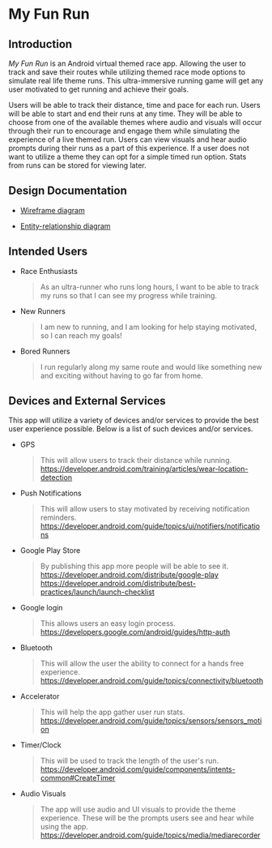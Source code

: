 # My Fun Run

## Introduction

_My Fun Run_ is an Android virtual themed race app. Allowing the user to track and save their
 routes while utilizing themed race mode options to simulate real life theme runs. This
 ultra-immersive running game will get any user motivated to get running and achieve their goals.
 
 Users will be able to track their distance, time and pace for each run. Users will be able to start 
 and end their runs at any time. They will be able to choose from one of the available themes where 
 audio and visuals will occur through their run to encourage and engage them while simulating the
 experience of a live themed run. Users can view visuals and hear audio prompts during their runs as
 a part of this experience. If a user does not want to utilize a theme they can opt for a simple 
 timed run option. Stats from runs can be stored for viewing later.

## Design Documentation

* [Wireframe diagram](wireframe.md)

* [Entity-relationship diagram](erd.md)

## Intended Users

* Race Enthusiasts 

    > As an ultra-runner who runs long hours, I want to be able to track my runs so that I can see 
                       my progress while training.

* New Runners

    > I am new to running, and I am looking for help staying motivated, so I can reach my goals!
          
* Bored Runners
    > I run regularly along my same route and would like something new and exciting without having 
                  to go far from home.

    
## Devices and External Services

This app will utilize a variety of devices and/or services to provide the best user experience 
possible. Below is a list of such devices and/or services.

* GPS
    >This will allow users to track their distance while running.
    >https://developer.android.com/training/articles/wear-location-detection

* Push Notifications
    >This will allow users to stay motivated by receiving notification reminders.
    >https://developer.android.com/guide/topics/ui/notifiers/notifications

* Google Play Store
    > By publishing this app more people will be able to see it.
    >https://developer.android.com/distribute/google-play
    https://developer.android.com/distribute/best-practices/launch/launch-checklist

* Google login
    > This allows users an easy login process.
    >https://developers.google.com/android/guides/http-auth

* Bluetooth
    > This will allow the user the ability to connect for a hands free experience.
    >https://developer.android.com/guide/topics/connectivity/bluetooth

* Accelerator
    > This will help the app gather user run stats.
    >https://developer.android.com/guide/topics/sensors/sensors_motion

* Timer/Clock
    > This will be used to track the length of the user's run.
    >https://developer.android.com/guide/components/intents-common#CreateTimer

* Audio Visuals
    >The app will use audio and UI visuals to provide the theme experience. These will be the 
    prompts users see and hear while using the app.
    >https://developer.android.com/guide/topics/media/mediarecorder
                 